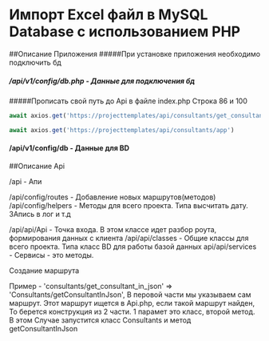# Импорт Excel файл в MySQL Database с использованием PHP
##Описание Приложения
#####При установке приложения необходимо подключить бд
##### /api/v1/config/db.php   - Данные для подключения бд

#####Прописать свой путь до Api в файле index.php
Строка 86 и 100
```js
await axios.get('https://projecttemplates/api/consultants/get_consultant_in_json')
````
```js
await axios.get('https://projecttemplates/api/consultants/app')
````

#### /api/v1/config/db   - Данные для BD

##Описание Api

/api  - Апи 

/api/config/routes  - Добавление новых маршрутов(методов)
/api/config/helpers - Методы для всего проекта. Типа высчитать дату. ЗАпись в лог и т.д


/api/api/Api        - Точка входа. В этом классе идет разбор роута, формирования данных с клиента
/api/api/classes    - Общие классы для всего проекта. Типа класс BD для работы базой данных
api/api/services    - Сервисы - это методы. 


Создание маршрута 

Пример - 'consultants/get_consultant_in_json' => 'Consultants/getConsultantInJson',
В перовой части мы указываем сам маршрут. Этот маршрут ищется в Api.php, если такой маршрут найден,
То берется конструкция из 2 части. 1 парамет это класс, второй метод. 
В этом Случае запустится класс Consultants и метод getConsultantInJson
